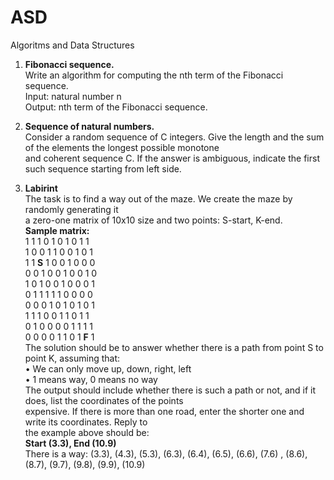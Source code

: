 # ASD
Algoritms and Data Structures

1. **Fibonacci sequence.**  
Write an algorithm for computing the nth term of the Fibonacci sequence.  
Input: natural number n  
Output: nth term of the Fibonacci sequence.  
  
2. **Sequence of natural numbers.**  
Consider a random sequence of C integers. Give the length and the sum of the elements the longest possible monotone  
and coherent sequence C. If the answer is ambiguous, indicate the first such sequence starting from left side.  
  
3. **Labirint**  
The task is to find a way out of the maze. We create the maze by randomly generating it  
a zero-one matrix of 10x10 size and two points: S-start, K-end.  
**Sample matrix:**  
1 1 1 0 1 0 1 0 1 1  
1 0 0 1 1 0 0 1 0 1  
1 1 **S** 1 0 0 1 0 0 0  
0 0 1 0 0 1 0 0 1 0  
1 0 1 0 0 1 0 0 0 1  
0 1 1 1 1 1 0 0 0 0  
0 0 0 1 0 1 0 1 0 1  
1 1 1 0 0 1 1 0 1 1  
0 1 0 0 0 0 1 1 1 1  
0 0 0 0 1 1 0 1 **F** 1  
The solution should be to answer whether there is a path from point S to point K, assuming that:  
• We can only move up, down, right, left  
• 1 means way, 0 means no way  
The output should include whether there is such a path or not, and if it does, list the coordinates of the points  
expensive. If there is more than one road, enter the shorter one and write its coordinates. Reply to  
the example above should be:  
**Start (3.3), End (10.9)**  
There is a way: (3.3), (4.3), (5.3), (6.3), (6.4), (6.5), (6.6), (7.6) , (8.6), (8.7), (9.7), (9.8), (9.9), (10.9)  
